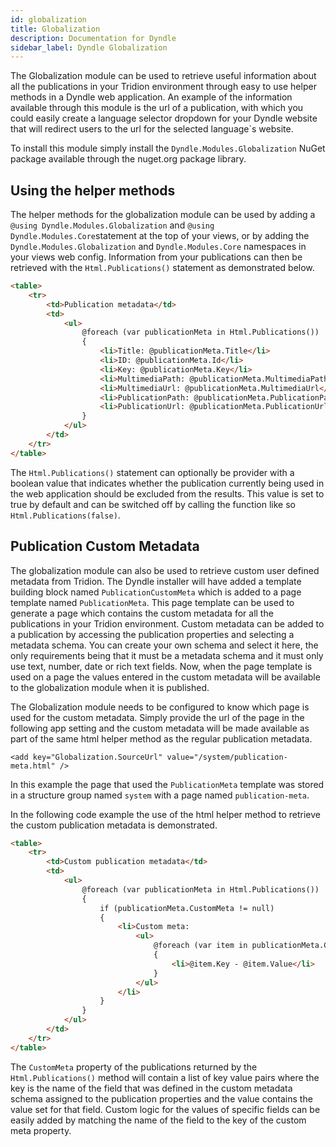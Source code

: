 ```yaml
---
id: globalization
title: Globalization
description: Documentation for Dyndle
sidebar_label: Dyndle Globalization
---
```


The Globalization module can be used to retrieve useful information about all the publications in your Tridion environment through easy to use helper methods in a Dyndle web application. An example of the information available through this module is the url of a publication, with which you could easily create a language selector dropdown for your Dyndle website that will redirect users to the url for the selected language`s website.

To install this module simply install the `Dyndle.Modules.Globalization` NuGet package available through the nuget.org package library.

## Using the helper methods

The helper methods for the globalization module can be used by adding a `@using Dyndle.Modules.Globalization` and `@using Dyndle.Modules.Core`statement at the top of your views, or by adding the `Dyndle.Modules.Globalization` and `Dyndle.Modules.Core` namespaces in your views web config. Information from your publications can then be retrieved with the `Html.Publications()` statement as demonstrated below.

```html
<table>
	<tr>
        <td>Publication metadata</td>
        <td>
            <ul>
                @foreach (var publicationMeta in Html.Publications())
                {
                    <li>Title: @publicationMeta.Title</li>
                    <li>ID: @publicationMeta.Id</li>
                    <li>Key: @publicationMeta.Key</li>
                    <li>MultimediaPath: @publicationMeta.MultimediaPath</li>
                    <li>MultimediaUrl: @publicationMeta.MultimediaUrl</li>
                    <li>PublicationPath: @publicationMeta.PublicationPath</li>
                    <li>PublicationUrl: @publicationMeta.PublicationUrl</li>
                }
            </ul>
        </td>
    </tr>
</table>
```

The `Html.Publications()` statement can optionally be provider with a boolean value that indicates whether the publication currently being used in the web application should be excluded from the results. This value is set to true by default and can be switched off by calling the function like so `Html.Publications(false)`.

## Publication Custom Metadata

The globalization module can also be used to retrieve custom user defined metadata from Tridion. The Dyndle installer will have added a template building block named `PublicationCustomMeta` which is added to a page template named `PublicationMeta`. This page template can be used to generate a page which contains the custom metadata for all the publications in your Tridion environment.  Custom metadata can be added to a publication by accessing the publication properties and selecting a metadata schema. You can create your own schema and select it here, the only requirements being that it must be a metadata schema and it must only use text, number, date or rich text fields. Now, when the page template is used on a page the values entered in the custom metadata will be available to the globalization module when it is published.

The Globalization module needs to be configured to know which page is used for the custom metadata. Simply provide the url of the page in the following app setting and the custom metadata will be made available as part of the same html helper method as the regular publication metadata. 

`<add key="Globalization.SourceUrl" value="/system/publication-meta.html" />`

In this example the page that used the `PublicationMeta` template was stored in a structure group named `system` with a page named `publication-meta`. 

In the following code example the use of the html helper method to retrieve the custom publication metadata is demonstrated. 

```html
<table>
	<tr>
        <td>Custom publication metadata</td>
        <td>
            <ul>
                @foreach (var publicationMeta in Html.Publications())
                {
                    if (publicationMeta.CustomMeta != null)
                    {
                        <li>Custom meta:
                            <ul>
                                @foreach (var item in publicationMeta.CustomMeta)
                                {
                                	<li>@item.Key - @item.Value</li>
                                }
                            </ul>
                        </li>
                    }
                }
            </ul>
        </td>
    </tr>
</table>
```

The `CustomMeta` property of the publications returned by the `Html.Publications()` method will contain a list of key value pairs where the key is the name of the field that was defined in the custom metadata schema assigned to the publication properties and the value contains the value set for that field. Custom logic for the values of specific fields can be easily added by matching the name of the field to the key of the custom meta property.